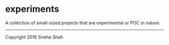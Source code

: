 # experiments

A collection of small-sized projects that are experimental or POC in nature.

---
Copyright 2016 Sneha Shah